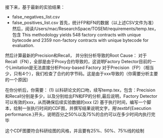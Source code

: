 接下来，基于最新的实验结果：
- false_negatives_list.csv
- false_positives_list.csv
首先，统计FP和FN的数据（以上述CSV文件为准）
然后，阅读/Users/mac/ResearchSpace/TOSEM/requirements/temp.tex，包含 This methodology yields 548 factory contracts with unique bytecode
  and 2359 non-factory contracts with unique bytecode for evaluation.

然后计算最新的Precision和Recall， 并分别分析导致的Root Cause：
对于Recall（FN），全部是由于Proxy合约导致的，这说明Factory Detector目前的一个Limitation是无法直接分析Proxy-based Factory
对于Precision（FP）（相当少，只有4个），我们检查了合约的字节码。这是由于xxx导致的（你需要分析主要的一个原因）


在你分析后，你需要：
(1) 以科研论文的口吻，续写temp.tex，包含：Precision和Recall分别是多少，以及分别给出FN和FP的分析,最后说明，Factory Detector可以有效的xxx，从而确保后续实验数据的xxx
(2) 基于执行时间，编写一个脚本，绘制一张执行时间的CDF图，并撰写结果说明文字，用\textbf{Execution performance.}开头，说明百分之50%以及75%的合约可以在多少时间内执行完毕

这个CDF图要符合科研绘图的风格，并且要有25%、50%、75%线的绘制

